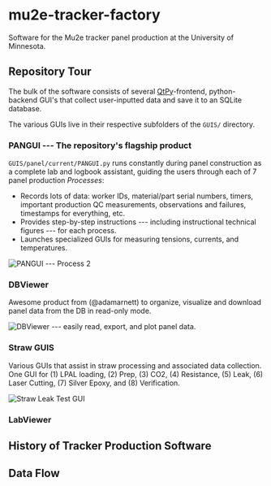 # mu2e-tracker-factory
Software for the Mu2e tracker panel production at the University of Minnesota.

## Repository Tour
The bulk of the software consists of several [QtPy](https://pypi.org/project/PyQt5/)-frontend, python-backend GUI's that collect user-inputted data and save it to an SQLite database.

The various GUIs live in their respective subfolders of the `GUIS/` directory.

### PANGUI --- The repository's flagship product
 `GUIS/panel/current/PANGUI.py` runs constantly during panel construction as a complete lab and logbook assistant, guiding the users through each of 7 panel production _Processes_:
* Records lots of data: worker IDs, material/part serial numbers, timers, important production QC measurements, observations and failures, timestamps for everything, etc.
* Provides step-by-step instructions --- including instructional technical figures --- for each process.
* Launches specialized GUIs for measuring tensions, currents, and temperatures.

![PANGUI --- Process 2](https://lh3.googleusercontent.com/pw/ACtC-3dTsZzlUhGG73GoMuhmO_F1-dhdr_xuTXSrebmTvAri-6kb0N0xEKXoLBnxo1BI7YfCCdfIPp2Q0rvZs5d2Lkqlj3LW2Jvifqnj0dHlhmNEZL4lJXutQLQqerHxfon5kVocMx3M8OMT5PCzBJ9RStkw=w1902-h975-no)

### DBViewer
Awesome product from (@adamarnett) to organize, visualize and download panel data from the DB in read-only mode.

![DBViewer --- easily read, export, and plot panel data.](https://lh3.googleusercontent.com/pw/ACtC-3dpX3crEhW0Fj-Wstl5ZRSHnmbbrZCPf9DtSaYjKuClsf1GaOAo55U1uCa0b8IWEmjhD4tl0vyAoOVvvnj9VcQFFDGZJ2KA5BCrjmB-nhJO3YnjbTRvReLGsJpaE2hlAHchn3rsnYWoN2mnF7rvS10o=w1595-h882-no)

### Straw GUIS
Various GUIs that assist in straw processing and associated data collection. One GUI for (1) LPAL loading, (2) Prep, (3) CO2, (4) Resistance, (5) Leak, (6) Laser Cutting, (7) Silver Epoxy, and (8) Verification.

![Straw Leak Test GUI](https://lh3.googleusercontent.com/pw/ACtC-3f8m36fC1DfN-UWOw9ltjvEOuHi-kFzVmMrdKiPKNziI5tEE3SOtMAL6skouxgd8wTv9vRQ4ad0YhdaQBsV794E0pLGhiaVVNpeWquA18BtkNoRRHn4uuQvtQGnYrQf5EWgTFl9sol2yZnPmHtaqjaa=w929-h573-no)

### LabViewer

## History of Tracker Production Software

## Data Flow
